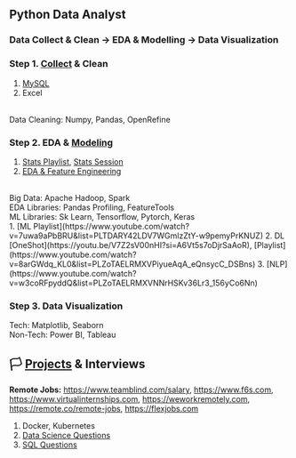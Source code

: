 ## Python Data Analyst 
### Data Collect & Clean -> EDA & Modelling -> Data Visualization

### Step 1. [Collect](https://youtu.be/D_wNQR3LeeM?si=oe2rR-RaOSZ8cVZL) & Clean

1. [MySQL](https://www.youtube.com/watch?v=us1XyayQ6fU&list=PLZoTAELRMXVNMRWlVf0bDDSxNEn38u9Cl)
2. Excel
<br>
Data Cleaning: Numpy, Pandas, OpenRefine
  
### Step 2. EDA & [Modeling](https://dbourke.link/mlmap)

1. [Stats Playlist](https://www.youtube.com/watch?v=7y3XckjaVOw&list=PLTDARY42LDV6YHSRo669_uDDGmUEmQnDJ), [Stats Session](https://www.youtube.com/watch?v=11unm2hmvOQ&list=PLZoTAELRMXVMgtxAboeAx-D9qbnY94Yay)
2. [EDA & Feature Engineering](https://www.youtube.com/watch?v=bTN-6VPe8c0&list=PLZoTAELRMXVPzj1D0i_6ajJ6gyD22b3jh)
<br>
Big Data: Apache Hadoop, Spark
<br>
EDA Libraries: Pandas Profiling, FeatureTools
<br>
ML Libraries: Sk Learn, Tensorflow, Pytorch, Keras
<br>
1. [ML Playlist](https://www.youtube.com/watch?v=7uwa9aPbBRU&list=PLTDARY42LDV7WGmlzZtY-w9pemyPrKNUZ)
2. DL [OneShot](https://youtu.be/V7Z2sV00nHI?si=A6Vt5s7oDjrSaAoR), [Playlist](https://www.youtube.com/watch?v=8arGWdq_KL0&list=PLZoTAELRMXVPiyueAqA_eQnsycC_DSBns)
3. [NLP](https://www.youtube.com/watch?v=w3coRFpyddQ&list=PLZoTAELRMXVNNrHSKv36Lr3_156yCo6Nn)

### Step 3. Data Visualization

Tech: Matplotlib, Seaborn
<br>
Non-Tech: Power BI, Tableau

## 🏳️ [Projects](https://madewithml.com/courses/mlops/) & Interviews
**Remote Jobs:** https://www.teamblind.com/salary, https://www.f6s.com, https://www.virtualinternships.com, https://weworkremotely.com, https://remote.co/remote-jobs, https://flexjobs.com

1. Docker, Kubernetes
3. [Data Science Questions](https://www.mlstack.cafe)
2. [SQL Questions](https://datalemur.com)

